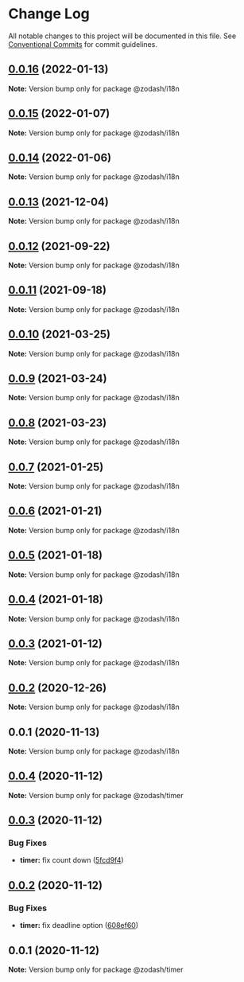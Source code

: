 # Change Log

All notable changes to this project will be documented in this file.
See [Conventional Commits](https://conventionalcommits.org) for commit guidelines.

## [0.0.16](https://github.com/zcorky/zodash/compare/@zodash/i18n@0.0.15...@zodash/i18n@0.0.16) (2022-01-13)

**Note:** Version bump only for package @zodash/i18n





## [0.0.15](https://github.com/zcorky/zodash/compare/@zodash/i18n@0.0.14...@zodash/i18n@0.0.15) (2022-01-07)

**Note:** Version bump only for package @zodash/i18n





## [0.0.14](https://github.com/zcorky/zodash/compare/@zodash/i18n@0.0.13...@zodash/i18n@0.0.14) (2022-01-06)

**Note:** Version bump only for package @zodash/i18n





## [0.0.13](https://github.com/zcorky/zodash/compare/@zodash/i18n@0.0.12...@zodash/i18n@0.0.13) (2021-12-04)

**Note:** Version bump only for package @zodash/i18n





## [0.0.12](https://github.com/zcorky/zodash/compare/@zodash/i18n@0.0.11...@zodash/i18n@0.0.12) (2021-09-22)

**Note:** Version bump only for package @zodash/i18n





## [0.0.11](https://github.com/zcorky/zodash/compare/@zodash/i18n@0.0.10...@zodash/i18n@0.0.11) (2021-09-18)

**Note:** Version bump only for package @zodash/i18n





## [0.0.10](https://github.com/zcorky/zodash/compare/@zodash/i18n@0.0.9...@zodash/i18n@0.0.10) (2021-03-25)

**Note:** Version bump only for package @zodash/i18n





## [0.0.9](https://github.com/zcorky/zodash/compare/@zodash/i18n@0.0.8...@zodash/i18n@0.0.9) (2021-03-24)

**Note:** Version bump only for package @zodash/i18n





## [0.0.8](https://github.com/zcorky/zodash/compare/@zodash/i18n@0.0.7...@zodash/i18n@0.0.8) (2021-03-23)

**Note:** Version bump only for package @zodash/i18n





## [0.0.7](https://github.com/zcorky/zodash/compare/@zodash/i18n@0.0.6...@zodash/i18n@0.0.7) (2021-01-25)

**Note:** Version bump only for package @zodash/i18n





## [0.0.6](https://github.com/zcorky/zodash/compare/@zodash/i18n@0.0.5...@zodash/i18n@0.0.6) (2021-01-21)

**Note:** Version bump only for package @zodash/i18n





## [0.0.5](https://github.com/zcorky/zodash/compare/@zodash/i18n@0.0.4...@zodash/i18n@0.0.5) (2021-01-18)

**Note:** Version bump only for package @zodash/i18n





## [0.0.4](https://github.com/zcorky/zodash/compare/@zodash/i18n@0.0.3...@zodash/i18n@0.0.4) (2021-01-18)

**Note:** Version bump only for package @zodash/i18n





## [0.0.3](https://github.com/zcorky/zodash/compare/@zodash/i18n@0.0.2...@zodash/i18n@0.0.3) (2021-01-12)

**Note:** Version bump only for package @zodash/i18n





## [0.0.2](https://github.com/zcorky/zodash/compare/@zodash/i18n@0.0.1...@zodash/i18n@0.0.2) (2020-12-26)

**Note:** Version bump only for package @zodash/i18n





## 0.0.1 (2020-11-13)

**Note:** Version bump only for package @zodash/i18n





## [0.0.4](https://github.com/zcorky/zodash/compare/@zodash/timer@0.0.3...@zodash/timer@0.0.4) (2020-11-12)

**Note:** Version bump only for package @zodash/timer





## [0.0.3](https://github.com/zcorky/zodash/compare/@zodash/timer@0.0.2...@zodash/timer@0.0.3) (2020-11-12)


### Bug Fixes

* **timer:** fix count down ([5fcd9f4](https://github.com/zcorky/zodash/commit/5fcd9f4f73c41c9524a2aa41f5d2be573e2f91f6))





## [0.0.2](https://github.com/zcorky/zodash/compare/@zodash/timer@0.0.1...@zodash/timer@0.0.2) (2020-11-12)


### Bug Fixes

* **timer:** fix deadline option ([608ef60](https://github.com/zcorky/zodash/commit/608ef60d84bdcba4441dbec2d52e8913016d843d))





## 0.0.1 (2020-11-12)

**Note:** Version bump only for package @zodash/timer
